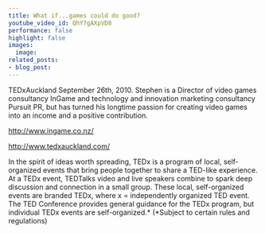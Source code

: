 ```yaml
---
title: What if...games could do good?
youtube_video_id: QhY7gAXpVD8
performance: false
highlight: false
images:
  image: 
related_posts:
- blog_post: 
---
```


TEDxAuckland September 26th, 2010.
Stephen is a Director of video games consultancy InGame and technology and innovation marketing consultancy Pursuit PR, but has turned his longtime passion for creating video games into an income and a positive contribution.

http://www.ingame.co.nz/

http://www.tedxauckland.com/

In the spirit of ideas worth spreading, TEDx is a program of local, self-organized events that bring people together to share a TED-like experience. At a TEDx event, TEDTalks video and live speakers combine to spark deep discussion and connection in a small group. These local, self-organized events are branded TEDx, where x = independently organized TED event. The TED Conference provides general guidance for the TEDx program, but individual TEDx events are self-organized.* (*Subject to certain rules and regulations)
